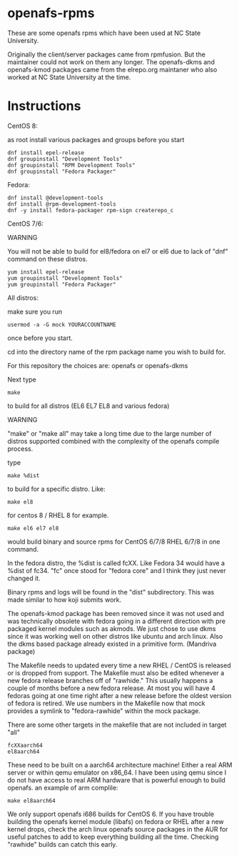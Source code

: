 # openafs-rpms

These are some openafs rpms which have been used at NC State University.

Originally the client/server packages came from rpmfusion. But the maintainer 
could not work on them any longer. The openafs-dkms and openafs-kmod packages 
came from the elrepo.org maintaner who also worked at NC State University at 
the time.


# Instructions

CentOS 8:

as root install various packages and groups before you start

```
dnf install epel-release
dnf groupinstall "Development Tools"
dnf groupinstall "RPM Development Tools"
dnf groupinstall "Fedora Packager"
```

Fedora:

```
dnf install @development-tools
dnf install @rpm-development-tools
dnf -y install fedora-packager rpm-sign createrepo_c
```

CentOS 7/6:

WARNING

You will not be able to build for el8/fedora on el7 or el6 due
to lack of "dnf" command on these distros.

```
yum install epel-release
yum groupinstall "Development Tools"
yum groupinstall "Fedora Packager"
```

All distros:

make sure you run

```
usermod -a -G mock YOURACCOUNTNAME
```

once before you start.

cd into the directory name of the rpm package name you wish to build for.

For this repository the choices are: openafs or openafs-dkms

Next type 

```
make
```

to build for all distros (EL6 EL7 EL8 and various fedora)

WARNING

"make" or "make all" may take a long time due to the large number of distros 
supported combined with the complexity of the openafs compile process.

type

```
make %dist
```

to build for a specific distro. Like:

```
make el8
```

for centos 8 / RHEL 8 for example.

```
make el6 el7 el8
```

would build binary and source rpms for CentOS 6/7/8 RHEL 6/7/8 in one command.

In the fedora distro, the %dist is called fcXX. Like Fedora 34 would have a 
%dist of fc34. "fc" once stood for "fedora core" and I think they just never 
changed it.

Binary rpms and logs will be found in the "dist" subdirectory. This was made
similar to how koji submits work.

The openafs-kmod package has been removed since it was not used and was 
technically obsolete with fedora going in a different direction with
pre packaged kernel modules such as akmods. We just chose to use dkms
since it was working well on other distros like ubuntu and arch linux.
Also the dkms based package already existed in a primitive form. (Mandriva 
package)

The Makefile needs to updated every time a new RHEL / CentOS is released or 
is dropped from support. The Makefile must also be edited whenever a new 
fedora release branches off of "rawhide." This usually happens a couple of 
months before a new fedora release. At most you will have 4 fedoras going at
one time right after a new release before the oldest version of fedora is
retired. We use numbers in the Makefile now that mock provides a symlink to
"fedora-rawhide" within the mock package.

There are some other targets in the makefile that are not included in 
target "all"

```
fcXXaarch64
el8aarch64
```

These need to be built on a aarch64 architecture machine! Either a real ARM 
server or within qemu emulator on x86_64. I have been using qemu since I do 
not have access to real ARM hardware that is powerful enough to build openafs. 
an example of arm complile:

```
make el8aarch64
```

We only support openafs i686 builds for CentOS 6. If you have trouble building
the openafs kernel module (libafs) on fedora or RHEL after a new kernel drops, 
check the arch linux openafs source packages in the AUR for useful patches to 
add to keep everything building all the time. Checking "rawhide" builds can 
catch this early.

